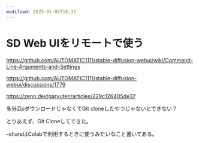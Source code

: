 ```yaml
---
modified: 2025-01-05T18:37
---
```

# SD Web UIをリモートで使う

https://github.com/AUTOMATIC1111/stable-diffusion-webui/wiki/Command-Line-Arguments-and-Settings

https://github.com/AUTOMATIC1111/stable-diffusion-webui/discussions/1779

https://zenn.dev/garyuten/articles/229c126405de37

多分ZipダウンロードじゃなくてGit cloneしたやつじゃないとできない？

とりあえず、Git Cloneしてできた。

–shareはColabで利用するときに使うみたいなこと書いてある。